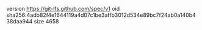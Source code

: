 version https://git-lfs.github.com/spec/v1
oid sha256:4adb82f4e1644119a4d07c1be3affb3012d534e89bc7f24ab0a140b438daa944
size 4658
